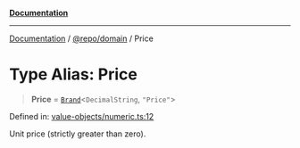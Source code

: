 [**Documentation**](../../../README.md)

***

[Documentation](../../../README.md) / [@repo/domain](../README.md) / Price

# Type Alias: Price

> **Price** = [`Brand`](Brand.md)\<`DecimalString`, `"Price"`\>

Defined in: [value-objects/numeric.ts:12](https://github.com/o3osatoshi/experiment/blob/67ff251451cab829206391b718d971ec20ce4dfb/packages/domain/src/value-objects/numeric.ts#L12)

Unit price (strictly greater than zero).
